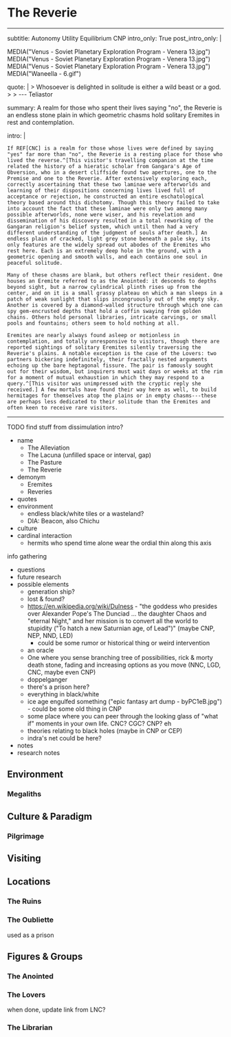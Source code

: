 # The Reverie

---
subtitle: Autonomy Utility Equilibrium CNP
intro_only: True
post_intro_only: |
    <div class="choose-one-child show-first-first">
    MEDIA("Venus - Soviet Planetary Exploration Program - Venera 13.jpg")
    MEDIA("Venus - Soviet Planetary Exploration Program - Venera 13.jpg")
    MEDIA("Venus - Soviet Planetary Exploration Program - Venera 13.jpg")
    MEDIA("Waneella - 6.gif")
    </div>

quote: |
    > Whosoever is delighted in solitude is either a wild beast or a god.
    >
    > <span class="attribution">--- Teliastor <!-- Aristotle --></span>

summary: A realm for those who spent their lives saying "no", the Reverie is an endless stone plain in which geometric chasms hold solitary Eremites in rest and contemplation.

intro: |

    If REF[CNC] is a realm for those whose lives were defined by saying "yes" far more than "no", the Reverie is a resting place for those who lived the reverse.^[This visitor's travelling companion at the time related the history of a hieratic scholar from Gangara's Age of Obversion, who in a desert cliffside found two apertures, one to the Premise and one to the Reverie. After extensively exploring each, correctly ascertaining that these two laminae were afterworlds and learning of their dispositions concerning lives lived full of acceptance or rejection, he constructed an entire eschatological theory based around this dichotomy. Though this theory failed to take into account the fact that these laminae were only two among many possible afterworlds, none were wiser, and his revelation and dissemination of his discovery resulted in a total reworking of the Gangaran religion's belief system, which until then had a very different understanding of the judgment of souls after death.] An endless plain of cracked, light grey stone beneath a pale sky, its only features are the widely spread out abodes of the Eremites who rest here. Each is an extremely deep hole in the ground, with a geometric opening and smooth walls, and each contains one soul in peaceful solitude.

    Many of these chasms are blank, but others reflect their resident. One houses an Eremite referred to as the Anointed: it descends to depths beyond sight, but a narrow cylindrical plinth rises up from the center, and on it is a small grassy plateau on which a man sleeps in a patch of weak sunlight that slips incongruously out of the empty sky. Another is covered by a diamond-walled structure through which one can spy gem-encrusted depths that hold a coffin swaying from golden chains. Others hold personal libraries, intricate carvings, or small pools and fountains; others seem to hold nothing at all.

    Eremites are nearly always found asleep or motionless in contemplation, and totally unresponsive to visitors, though there are reported sightings of solitary Eremites silently traversing the Reverie's plains. A notable exception is the case of the Lovers: two partners bickering indefinitely, their fractally nested arguments echoing up the bare heptagonal fissure. The pair is famously sought out for their wisdom, but inquirers must wait days or weeks at the rim for a moment of mutual exhaustion in which they may respond to a query.^[This visitor was unimpressed with the cryptic reply she received.] A few mortals have found their way here as well, to build hermitages for themselves atop the plains or in empty chasms---these are perhaps less dedicated to their solitude than the Eremites and often keen to receive rare visitors.
---

<!--
what's the point?

- just a beautiful place to be alone
- platonic ideal of endless hermetitude
-->


TODO find stuff from dissimulation intro?

- name
    - The Alleviation
    - The Lacuna (unfilled space or interval, gap)
    - The Pasture
    - The Reverie
- demonym
    - Eremites
    - Reveries
- quotes
- environment
    - endless black/white tiles or a wasteland?
    - DIA: Beacon, also Chichu
- culture
- cardinal interaction
    - hermits who spend time alone wear the ordial thin along this axis

info gathering

- questions
- future research
- possible elements
    - generation ship?
    - lost & found?
    - <https://en.wikipedia.org/wiki/Dulness> - "the goddess who presides over Alexander Pope's The Dunciad ... the daughter Chaos and "eternal Night," and her mission is to convert all the world to stupidity ("To hatch a new Saturnian age, of Lead")" (maybe CNP, NEP, NND, LED)
        - could be some rumor or historical thing or weird intervention
    - an oracle
    - One where you sense branching tree of possibilities, rick & morty death stone, fading and increasing options as you move (NNC, LGD, CNC, maybe even CNP)
    - doppelganger
    - there's a prison here?
    - everything in black/white
    - ice age engulfed something ("epic fantasy art dump - byPC1eB.jpg") - could be some old thing in CNP
    - some place where you can peer through the looking glass of "what if" moments in your own life. CNC? CGC? CNP? eh
    - theories relating to black holes (maybe in CNP or CEP)
    - indra's net could be here?
- notes
- research notes

## Environment

### Megaliths

## Culture & Paradigm

### Pilgrimage

## Visiting

## Locations

### The Ruins

### The Oubliette

used as a prison

## Figures & Groups

### The Anointed

### The Lovers

when done, update link from LNC?

### The Librarian

<!-- ## Festivals & Traditions -->

<!-- ## History -->

<!-- ## Rumors & Mysteries -->

